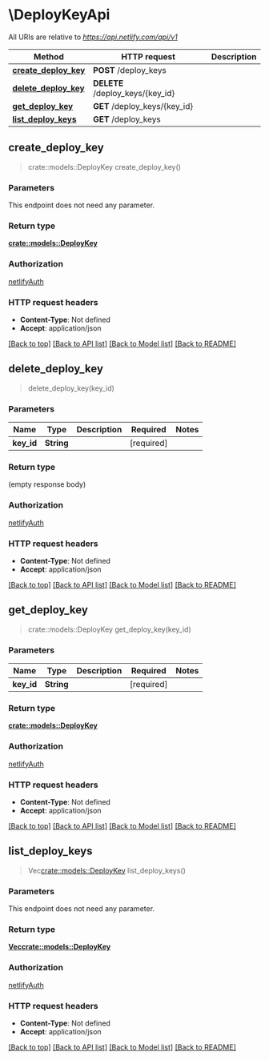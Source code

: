 # \DeployKeyApi

All URIs are relative to *https://api.netlify.com/api/v1*

Method | HTTP request | Description
------------- | ------------- | -------------
[**create_deploy_key**](DeployKeyApi.md#create_deploy_key) | **POST** /deploy_keys | 
[**delete_deploy_key**](DeployKeyApi.md#delete_deploy_key) | **DELETE** /deploy_keys/{key_id} | 
[**get_deploy_key**](DeployKeyApi.md#get_deploy_key) | **GET** /deploy_keys/{key_id} | 
[**list_deploy_keys**](DeployKeyApi.md#list_deploy_keys) | **GET** /deploy_keys | 



## create_deploy_key

> crate::models::DeployKey create_deploy_key()


### Parameters

This endpoint does not need any parameter.

### Return type

[**crate::models::DeployKey**](deployKey.md)

### Authorization

[netlifyAuth](../README.md#netlifyAuth)

### HTTP request headers

- **Content-Type**: Not defined
- **Accept**: application/json

[[Back to top]](#) [[Back to API list]](../README.md#documentation-for-api-endpoints) [[Back to Model list]](../README.md#documentation-for-models) [[Back to README]](../README.md)


## delete_deploy_key

> delete_deploy_key(key_id)


### Parameters


Name | Type | Description  | Required | Notes
------------- | ------------- | ------------- | ------------- | -------------
**key_id** | **String** |  | [required] |

### Return type

 (empty response body)

### Authorization

[netlifyAuth](../README.md#netlifyAuth)

### HTTP request headers

- **Content-Type**: Not defined
- **Accept**: application/json

[[Back to top]](#) [[Back to API list]](../README.md#documentation-for-api-endpoints) [[Back to Model list]](../README.md#documentation-for-models) [[Back to README]](../README.md)


## get_deploy_key

> crate::models::DeployKey get_deploy_key(key_id)


### Parameters


Name | Type | Description  | Required | Notes
------------- | ------------- | ------------- | ------------- | -------------
**key_id** | **String** |  | [required] |

### Return type

[**crate::models::DeployKey**](deployKey.md)

### Authorization

[netlifyAuth](../README.md#netlifyAuth)

### HTTP request headers

- **Content-Type**: Not defined
- **Accept**: application/json

[[Back to top]](#) [[Back to API list]](../README.md#documentation-for-api-endpoints) [[Back to Model list]](../README.md#documentation-for-models) [[Back to README]](../README.md)


## list_deploy_keys

> Vec<crate::models::DeployKey> list_deploy_keys()


### Parameters

This endpoint does not need any parameter.

### Return type

[**Vec<crate::models::DeployKey>**](deployKey.md)

### Authorization

[netlifyAuth](../README.md#netlifyAuth)

### HTTP request headers

- **Content-Type**: Not defined
- **Accept**: application/json

[[Back to top]](#) [[Back to API list]](../README.md#documentation-for-api-endpoints) [[Back to Model list]](../README.md#documentation-for-models) [[Back to README]](../README.md)

